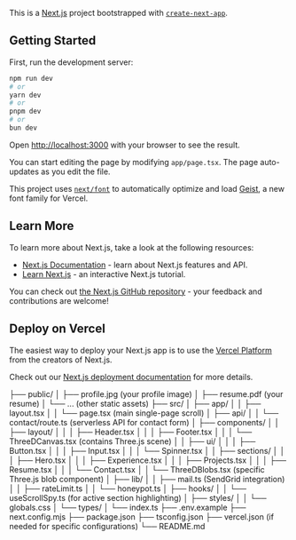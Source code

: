 This is a [Next.js](https://nextjs.org) project bootstrapped with [`create-next-app`](https://nextjs.org/docs/app/api-reference/cli/create-next-app).

## Getting Started

First, run the development server:

```bash
npm run dev
# or
yarn dev
# or
pnpm dev
# or
bun dev
```

Open [http://localhost:3000](http://localhost:3000) with your browser to see the result.

You can start editing the page by modifying `app/page.tsx`. The page auto-updates as you edit the file.

This project uses [`next/font`](https://nextjs.org/docs/app/building-your-application/optimizing/fonts) to automatically optimize and load [Geist](https://vercel.com/font), a new font family for Vercel.

## Learn More

To learn more about Next.js, take a look at the following resources:

- [Next.js Documentation](https://nextjs.org/docs) - learn about Next.js features and API.
- [Learn Next.js](https://nextjs.org/learn) - an interactive Next.js tutorial.

You can check out [the Next.js GitHub repository](https://github.com/vercel/next.js) - your feedback and contributions are welcome!

## Deploy on Vercel

The easiest way to deploy your Next.js app is to use the [Vercel Platform](https://vercel.com/new?utm_medium=default-template&filter=next.js&utm_source=create-next-app&utm_campaign=create-next-app-readme) from the creators of Next.js.

Check out our [Next.js deployment documentation](https://nextjs.org/docs/app/building-your-application/deploying) for more details.


├── public/
│   ├── profile.jpg (your profile image)
│   ├── resume.pdf (your resume)
│   └── ... (other static assets)
├── src/
│   ├── app/
│   │   ├── layout.tsx
│   │   └── page.tsx (main single-page scroll)
│   ├── api/
│   │   └── contact/route.ts (serverless API for contact form)
│   ├── components/
│   │   ├── layout/
│   │   │   ├── Header.tsx
│   │   │   ├── Footer.tsx
│   │   │   └── ThreeDCanvas.tsx (contains Three.js scene)
│   │   ├── ui/
│   │   │   ├── Button.tsx
│   │   │   ├── Input.tsx
│   │   │   └── Spinner.tsx
│   │   ├── sections/
│   │   │   ├── Hero.tsx
│   │   │   ├── Experience.tsx
│   │   │   ├── Projects.tsx
│   │   │   ├── Resume.tsx
│   │   │   └── Contact.tsx
│   │   └── ThreeDBlobs.tsx (specific Three.js blob component)
│   ├── lib/
│   │   ├── mail.ts (SendGrid integration)
│   │   ├── rateLimit.ts
│   │   └── honeypot.ts
│   ├── hooks/
│   │   └── useScrollSpy.ts (for active section highlighting)
│   ├── styles/
│   │   └── globals.css
│   └── types/
│       └── index.ts
├── .env.example
├── next.config.mjs
├── package.json
├── tsconfig.json
├── vercel.json (if needed for specific configurations)
└── README.md